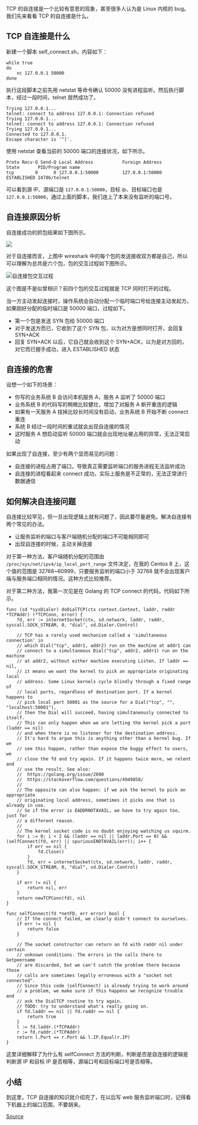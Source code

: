 

TCP 的自连接是一个比较有意思的现象，甚至很多人认为是 Linux 内核的 bug。我们先来看看 TCP 的自连接是什么。

TCP 自连接是什么
----------

新建一个脚本 self\_connect.sh，内容如下：

    while true
    do
    	nc 127.0.0.1 50000
    done


执行这段脚本之前先用 netstat 等命令确认 50000 没有进程监听。然后执行脚本，经过一段时间，telnet 居然成功了。

    Trying 127.0.0.1...
    telnet: connect to address 127.0.0.1: Connection refused
    Trying 127.0.0.1...
    telnet: connect to address 127.0.0.1: Connection refused
    Trying 127.0.0.1...
    Connected to 127.0.0.1.
    Escape character is '^]'.


使用 netstat 查看当前的 50000 端口的连接状况，如下所示。

    Proto Recv-Q Send-Q Local Address           Foreign Address         State       PID/Program name
    tcp        0      0 127.0.0.1:50000         127.0.0.1:50000         ESTABLISHED 24786/telnet


可以看到源 IP、源端口是 `127.0.0.1:50000`，目标 ip、目标端口也是 `127.0.0.1:50000`，通过上面的脚本，我们连上了本来没有监听的端口号。

自连接原因分析
-------

自连接成功的抓包结果如下图所示。

![](https://user-gold-cdn.xitu.io/2020/1/31/16ffa47400ab009c)

对于自连接而言，上图中 wireshark 中的每个包的发送接收双方都是自己，所以可以理解为总共是六个包，包的交互过程如下图所示。

![自连接包交互过程](https://user-gold-cdn.xitu.io/2020/1/31/16ffa47403b85491)

这个图是不是似曾相识？前四个包的交互过程就是 TCP 同时打开的过程。

当一方主动发起连接时，操作系统会自动分配一个临时端口号给连接主动发起方。如果刚好分配的临时端口是 50000 端口，过程如下。

*   第一个包是发送 SYN 包给 50000 端口
*   对于发送方而已，它收到了这个 SYN 包，以为对方是想同时打开，会回复 SYN+ACK
*   回复 SYN+ACK 以后，它自己就会收到这个 SYN+ACK，以为是对方回的，对它而已握手成功，进入 ESTABLISHED 状态

自连接的危害
------

设想一个如下的场景：

*   你写的业务系统 B 会访问本机服务 A，服务 A 监听了 50000 端口
*   业务系统 B 的代码写的稍微比较健壮，增加了对服务 A 断开重连的逻辑
*   如果有一天服务 A 挂掉比较长时间没有启动，业务系统 B 开始不断 connect 重连
*   系统 B 经过一段时间的重试就会出现自连接的情况
*   这时服务 A 想启动监听 50000 端口就会出现地址被占用的异常，无法正常启动

如果出现了自连接，至少有两个显而易见的问题：

*   自连接的进程占用了端口，导致真正需要监听端口的服务进程无法监听成功
*   自连接的进程看起来 connect 成功，实际上服务是不正常的，无法正常进行数据通信

如何解决自连接问题
---------

自连接比较罕见，但一旦出现逻辑上就有问题了，因此要尽量避免。解决自连接有两个常见的办法。

*   让服务监听的端口与客户端随机分配的端口不可能相同即可
*   出现自连接的时候，主动关掉连接

对于第一种方法，客户端随机分配的范围由 `/proc/sys/net/ipv4/ip_local_port_range` 文件决定，在我的 Centos 8 上，这个值的范围是 32768~60999，只要服务监听的端口小于 32768 就不会出现客户端与服务端口相同的情况。这种方式比较推荐。

对于第二种方法，我第一次见是在 Golang 的 TCP connect 的代码，代码如下所示。


    func (sd *sysDialer) doDialTCP(ctx context.Context, laddr, raddr *TCPAddr) (*TCPConn, error) {
    	fd, err := internetSocket(ctx, sd.network, laddr, raddr, syscall.SOCK_STREAM, 0, "dial", sd.Dialer.Control)
    
    	// TCP has a rarely used mechanism called a 'simultaneous connection' in
    	// which Dial("tcp", addr1, addr2) run on the machine at addr1 can
    	// connect to a simultaneous Dial("tcp", addr2, addr1) run on the machine
    	// at addr2, without either machine executing Listen. If laddr == nil,
    	// it means we want the kernel to pick an appropriate originating local
    	// address. Some Linux kernels cycle blindly through a fixed range of
    	// local ports, regardless of destination port. If a kernel happens to
    	// pick local port 50001 as the source for a Dial("tcp", "", "localhost:50001"),
    	// then the Dial will succeed, having simultaneously connected to itself.
    	// This can only happen when we are letting the kernel pick a port (laddr == nil)
    	// and when there is no listener for the destination address.
    	// It's hard to argue this is anything other than a kernel bug. If we
    	// see this happen, rather than expose the buggy effect to users, we
    	// close the fd and try again. If it happens twice more, we relent and
    	// use the result. See also:
    	//	https://golang.org/issue/2690
    	//	https://stackoverflow.com/questions/4949858/
    	//
    	// The opposite can also happen: if we ask the kernel to pick an appropriate
    	// originating local address, sometimes it picks one that is already in use.
    	// So if the error is EADDRNOTAVAIL, we have to try again too, just for
    	// a different reason.
    	//
    	// The kernel socket code is no doubt enjoying watching us squirm.
    	for i := 0; i < 2 && (laddr == nil || laddr.Port == 0) && (selfConnect(fd, err) || spuriousENOTAVAIL(err)); i++ {
    		if err == nil {
    			fd.Close()
    		}
    		fd, err = internetSocket(ctx, sd.network, laddr, raddr, syscall.SOCK_STREAM, 0, "dial", sd.Dialer.Control)
    	}
    
    	if err != nil {
    		return nil, err
    	}
    	return newTCPConn(fd), nil
    }
    
    func selfConnect(fd *netFD, err error) bool {
    	// If the connect failed, we clearly didn't connect to ourselves.
    	if err != nil {
    		return false
    	}
    
    	// The socket constructor can return an fd with raddr nil under certain
    	// unknown conditions. The errors in the calls there to Getpeername
    	// are discarded, but we can't catch the problem there because those
    	// calls are sometimes legally erroneous with a "socket not connected".
    	// Since this code (selfConnect) is already trying to work around
    	// a problem, we make sure if this happens we recognize trouble and
    	// ask the DialTCP routine to try again.
    	// TODO: try to understand what's really going on.
    	if fd.laddr == nil || fd.raddr == nil {
    		return true
    	}
    	l := fd.laddr.(*TCPAddr)
    	r := fd.raddr.(*TCPAddr)
    	return l.Port == r.Port && l.IP.Equal(r.IP)
    }


这里详细解释了为什么有 selfConnect 方法的判断，判断是否是自连接的逻辑是判断源 IP 和目标 IP 是否相等，源端口号和目标端口号是否相等。

小结
--

到这里，TCP 自连接的知识就介绍完了，在以后写 web 服务监听端口时，记得看下机器上的端口范围，不要胡来。


[Source](https://juejin.im/book/6844733788681928712/section/6844733788824535048)